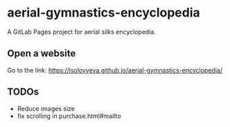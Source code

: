 # aerial-gymnastics-encyclopedia

A GitLab Pages project for aerial silks encyclopedia.

## Open a website

Go to the link: https://lsolovyeva.github.io/aerial-gymnastics-encyclopedia/

## TODOs

- Reduce images size
- fix scrolling in purchase.html#mailto
